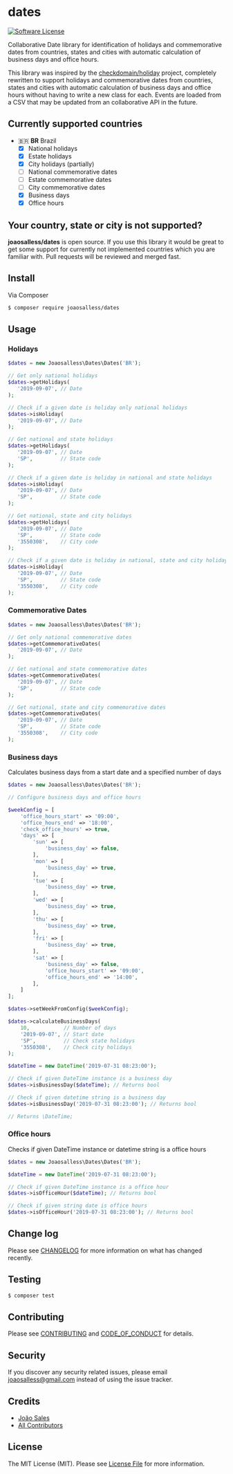 
# dates
[![Software License][ico-license]](LICENSE.md)

Collaborative Date library for identification of holidays and commemorative dates from countries, states and cities with automatic calculation of business days and office hours.

This library was inspired by the [checkdomain/holiday](https://github.com/checkdomain/Holiday) project, completely rewritten to support holidays and commemorative dates from countries, states and cities with automatic calculation of business days and office hours without having to write a new class for each.
Events are loaded from a CSV that may be updated from an collaborative API in the future.

## Currently supported countries
- 🇧🇷 **BR** Brazil
  - [x] National holidays
  - [x] Estate holidays
  - [x] City holidays (partially)
  - [ ] National commemorative dates
  - [ ] Estate commemorative dates
  - [ ] City commemorative dates
  - [x] Business days
  - [x] Office hours

## Your country, state or city is not supported?

**joaosalless/dates** is open source. If you use this library it would be great to get some support for currently not implemented countries which you are familiar with. Pull requests will be reviewed and merged fast.

## Install

Via Composer

``` bash
$ composer require joaosalless/dates
```

## Usage

 ### Holidays

 ``` php
$dates = new Joaosalless\Dates\Dates('BR');

// Get only national holidays
$dates->getHolidays(
    '2019-09-07', // Date
);

// Check if a given date is holiday only national holidays
$dates->isHoliday(
    '2019-09-07', // Date
);

// Get national and state holidays
$dates->getHolidays(
    '2019-09-07', // Date
    'SP',         // State code
);

// Check if a given date is holiday in national and state holidays
$dates->isHoliday(
    '2019-09-07', // Date
    'SP',         // State code
);

// Get national, state and city holidays
$dates->getHolidays(
    '2019-09-07', // Date
    'SP',         // State code
    '3550308',    // City code
);

// Check if a given date is holiday in national, state and city holidays
$dates->isHoliday(
    '2019-09-07', // Date
    'SP',         // State code
    '3550308',    // City code
);
```

### Commemorative Dates

 ``` php
$dates = new Joaosalless\Dates\Dates('BR');

// Get only national commemorative dates
$dates->getCommemorativeDates(
    '2019-09-07', // Date
);

// Get national and state commemorative dates
$dates->getCommemorativeDates(
    '2019-09-07', // Date
    'SP',         // State code
);

// Get national, state and city commemorative dates
$dates->getCommemorativeDates(
    '2019-09-07', // Date
    'SP',         // State code
    '3550308',    // City code
);
```

### Business days

Calculates business days from a start date and a specified number of days

``` php
$dates = new Joaosalless\Dates\Dates('BR');

// Configure business days and office hours

$weekConfig = [
    'office_hours_start' => '09:00',
    'office_hours_end' => '18:00',
    'check_office_hours' => true,
    'days' => [
        'sun' => [
            'business_day' => false,
        ],
        'mon' => [
            'business_day' => true,
        ],
        'tue' => [
            'business_day' => true,
        ],
        'wed' => [
            'business_day' => true,
        ],
        'thu' => [
            'business_day' => true,
        ],
        'fri' => [
            'business_day' => true,
        ],
        'sat' => [
            'business_day' => false,
            'office_hours_start' => '09:00',
            'office_hours_end' => '14:00',
        ],
    ]
];

$dates->setWeekFromConfig($weekConfig);

$dates->calculateBusinessDays(
    10,           // Number of days
    '2019-09-07', // Start date
    'SP',         // Check state holidays
    '3550308',    // Check city holidays
);

$dateTime = new DateTime('2019-07-31 08:23:00');

// Check if given DateTime instance is a business day
$dates->isBusinessDay($dateTime); // Returns bool

// Check if given datetime string is a business day
$dates->isBusinessDay('2019-07-31 08:23:00'); // Returns bool

// Returns \DateTime;
```

### Office hours

Checks if given DateTime instance or datetime string is a office hours

``` php
$dates = new Joaosalless\Dates\Dates('BR');

$dateTime = new DateTime('2019-07-31 08:23:00');

// Check if given DateTime instance is a office hour
$dates->isOfficeHour($dateTime); // Returns bool

// Check if given string date is office hours
$dates->isOfficeHour('2019-07-31 08:23:00'); // Returns bool
```

## Change log

Please see [CHANGELOG](CHANGELOG.md) for more information on what has changed recently.

## Testing
``` bash
$ composer test
```

## Contributing

 Please see [CONTRIBUTING](CONTRIBUTING.md) and [CODE_OF_CONDUCT](CODE_OF_CONDUCT.md) for details.

## Security

If you discover any security related issues, please email joaosalless@gmail.com instead of using the issue tracker.

## Credits

- [João Sales][link-author]
- [All Contributors][link-contributors]

## License
The MIT License (MIT). Please see [License File](LICENSE.md) for more information.

[ico-version]: https://img.shields.io/packagist/v/joaosalless/dates.svg?style=flat-square
[ico-license]: https://img.shields.io/badge/license-MIT-brightgreen.svg?style=flat-square
[ico-travis]: https://img.shields.io/travis/joaosalless/dates/master.svg?style=flat-square
[ico-scrutinizer]: https://img.shields.io/scrutinizer/coverage/g/joaosalless/dates.svg?style=flat-square
[ico-code-quality]: https://img.shields.io/scrutinizer/g/joaosalless/dates.svg?style=flat-square
[ico-downloads]: https://img.shields.io/packagist/dt/joaosalless/dates.svg?style=flat-square
[link-packagist]: https://packagist.org/packages/joaosalless/dates
[link-travis]: https://travis-ci.org/joaosalless/dates
[link-scrutinizer]: https://scrutinizer-ci.com/g/joaosalless/dates/code-structure
[link-code-quality]: https://scrutinizer-ci.com/g/joaosalless/dates
[link-downloads]: https://packagist.org/packages/joaosalless/dates
[link-author]: https://github.com/joaosalless
[link-contributors]: ../../contributors
